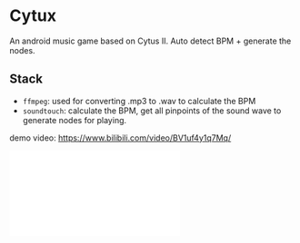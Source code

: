 # Cytux
An android music game based on Cytus II. Auto detect BPM + generate the nodes.

## Stack
+ `ffmpeg`: used for converting .mp3 to .wav to calculate the BPM
+ `soundtouch`: calculate the BPM, get all pinpoints of the sound wave to generate nodes for playing.

demo video:
https://www.bilibili.com/video/BV1uf4y1q7Mq/

<iframe src="//player.bilibili.com/player.html?aid=287726867&bvid=BV1uf4y1q7Mq&cid=253910857&page=1" scrolling="no" border="0" frameborder="no" framespacing="0" allowfullscreen="true"> </iframe>
